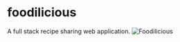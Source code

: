# foodilicious
A full stack recipe sharing web application.
![Foodilicious](https://user-images.githubusercontent.com/61321399/164888110-4fabc471-9327-4e2e-958f-96aa80c6f0fd.png)
